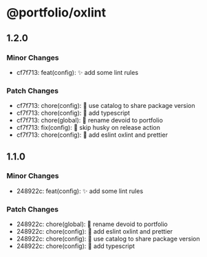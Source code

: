 # @portfolio/oxlint

## 1.2.0

### Minor Changes

- cf7f713: feat(config): :sparkles: add some lint rules

### Patch Changes

- cf7f713: chore(config): :wrench: use catalog to share package version
- cf7f713: chore(config): :wrench: add typescript
- cf7f713: chore(global): :truck: rename devoid to portfolio
- cf7f713: fix(config): :bug: skip husky on release action
- cf7f713: chore(config): :wrench: add eslint oxlint and prettier

## 1.1.0

### Minor Changes

- 248922c: feat(config): :sparkles: add some lint rules

### Patch Changes

- 248922c: chore(global): :truck: rename devoid to portfolio
- 248922c: chore(config): :wrench: add eslint oxlint and prettier
- 248922c: chore(config): :wrench: use catalog to share package version
- 248922c: chore(config): :wrench: add typescript
